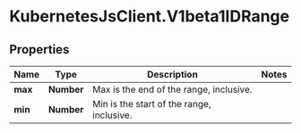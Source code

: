 # KubernetesJsClient.V1beta1IDRange

## Properties
Name | Type | Description | Notes
------------ | ------------- | ------------- | -------------
**max** | **Number** | Max is the end of the range, inclusive. | 
**min** | **Number** | Min is the start of the range, inclusive. | 


